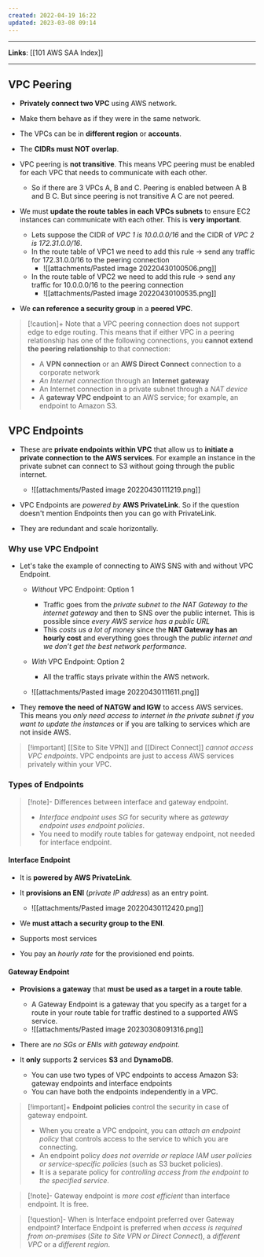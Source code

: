 ```yaml
---
created: 2022-04-19 16:22
updated: 2023-03-08 09:14
---
```

---
**Links**: [[101 AWS SAA Index]]

---
## VPC Peering 
- **Privately connect two VPC** using AWS network.
- Make them behave as if they were in the same network.
- The VPCs can be in **different region** or **accounts**.
- The **CIDRs must NOT overlap**.
- VPC peering is **not transitive**. This means VPC peering must be enabled for each VPC that needs to communicate with each other. 
	- So if there are 3 VPCs A, B and C. Peering is enabled between A B and B C. But since peering is not transitive A C are not peered.

- We must **update the route tables in each VPCs subnets** to ensure EC2 instances can communicate with each other. This is **very important**.
   
	- Lets suppose the CIDR of *VPC 1 is 10.0.0.0/16* and the CIDR of *VPC 2 is 172.31.0.0/16*.
    - In the route table of VPC1 we need to add this rule → send any traffic for 172.31.0.0/16 to the peering connection
		- ![[attachments/Pasted image 20220430100506.png]]
    - In the route table of VPC2 we need to add this rule → send any traffic for 10.0.0.0/16 to the peering connection
		- ![[attachments/Pasted image 20220430100535.png]]

- We **can reference a security group** in a **peered VPC**. 

> [!caution]+ Note that a VPC peering connection does not support edge to edge routing. This means that if either VPC in a peering relationship has one of the following connections, you **cannot extend the peering relationship** to that connection:
> - A **VPN connection** or an **AWS Direct Connect** connection to a corporate network
> - *An Internet connection* through an **Internet gateway**
> - An Internet connection in a private subnet through a *NAT device*
> - A **gateway VPC endpoint** to an AWS service; for example, an endpoint to Amazon S3.

## VPC Endpoints
- These are **private endpoints within VPC** that allow us to **initiate a private connection to the AWS services**. For example an instance in the private subnet can connect to S3 without going through the public internet.
	- ![[attachments/Pasted image 20220430111219.png]]

- VPC Endpoints are *powered by* **AWS PrivateLink**. So if the question doesn't mention Endpoints then you can go with PrivateLink.
- They are redundant and scale horizontally.

### Why use VPC Endpoint
- Let's take the example of connecting to AWS SNS with and without VPC Endpoint.
	- *Without* VPC Endpoint: Option 1
	    - Traffic goes from the *private subnet to the NAT Gateway to the internet gateway* and then to SNS over the public internet. This is possible since *every AWS service has a public URL*
	    - This *costs us a lot of money* since the **NAT Gateway has an hourly cost** and everything goes through the *public internet and we don’t get the best network performance*.
	
	- *With* VPC Endpoint: Option 2
	    - All the traffic stays private within the AWS network.

	- ![[attachments/Pasted image 20220430111611.png]]
    
- They **remove the need of NATGW and IGW** to access AWS services. This means you *only need access to internet in the private subnet if you want to update the instances* or if you are talking to services which are not inside AWS.

> [!important] [[Site to Site VPN]] and [[Direct Connect]] *cannot access VPC endpoints*. VPC endpoints are just to access AWS services privately within your VPC.

### Types of Endpoints
> [!note]- Differences between interface and gateway endpoint.
> - *Interface endpoint uses SG* for security where as *gateway endpoint uses endpoint policies*.
> - You need to modify route tables for gateway endpoint, not needed for interface endpoint.

#### Interface Endpoint
- It is **powered by AWS PrivateLink**.
- It **provisions an ENI** (*private IP address*) as an entry point. 
	- ![[attachments/Pasted image 20220430112420.png]]

- We **must attach a security group to the ENI**.
- Supports most services
- You pay an *hourly rate* for the provisioned end points.

#### Gateway Endpoint
- **Provisions a gateway** that **must be used as a target in a route table**.
	- A Gateway Endpoint is a gateway that you specify as a target for a route in your route table for traffic destined to a supported AWS service.
	- ![[attachments/Pasted image 20230308091316.png]]
- There are *no SGs or ENIs with gateway endpoint*.

- It **only** supports **2** services **S3** and **DynamoDB**.
	- You can use two types of VPC endpoints to access Amazon S3: gateway endpoints and interface endpoints
	- You can have both the endpoints independently in a VPC.

> [!important]+ **Endpoint policies** control the security in case of gateway endpoint.
> - When you create a VPC endpoint, you can *attach an endpoint policy* that controls access to the service to which you are connecting.  
> - An endpoint policy *does not override or replace IAM user policies or service-specific policies* (such as S3 bucket policies). 
> - It is a separate policy for *controlling access from the endpoint to the specified service*.

> [!note]- Gateway endpoint is *more cost efficient* than interface endpoint.
> It is free.

> [!question]- When is Interface endpoint preferred over Gateway endpoint?
> Interface Endpoint is preferred when *access is required from on-premises* (*Site to Site VPN or Direct Connect*), a *different VPC* or a *different region*.